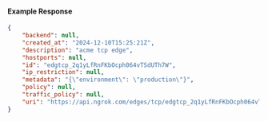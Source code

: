 <!-- Code generated for API Clients. DO NOT EDIT. -->

#### Example Response

```json
{
	"backend": null,
	"created_at": "2024-12-10T15:25:21Z",
	"description": "acme tcp edge",
	"hostports": null,
	"id": "edgtcp_2q1yLfRnFKbOcph064vTSdUTh7W",
	"ip_restriction": null,
	"metadata": "{\"environment\": \"production\"}",
	"policy": null,
	"traffic_policy": null,
	"uri": "https://api.ngrok.com/edges/tcp/edgtcp_2q1yLfRnFKbOcph064vTSdUTh7W"
}
```
